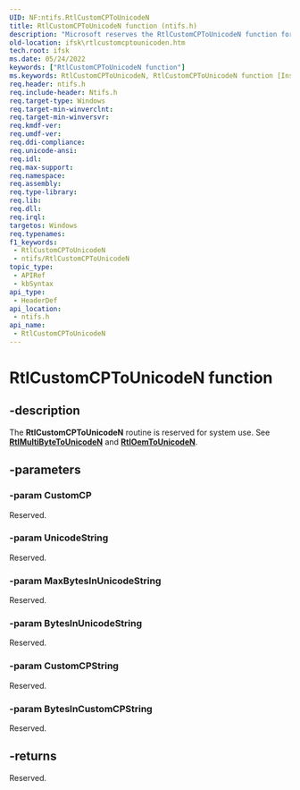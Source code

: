 ```yaml
---
UID: NF:ntifs.RtlCustomCPToUnicodeN
title: RtlCustomCPToUnicodeN function (ntifs.h)
description: "Microsoft reserves the RtlCustomCPToUnicodeN function for internal use only. Don't use this function in your code."
old-location: ifsk\rtlcustomcptounicoden.htm
tech.root: ifsk
ms.date: 05/24/2022
keywords: ["RtlCustomCPToUnicodeN function"]
ms.keywords: RtlCustomCPToUnicodeN, RtlCustomCPToUnicodeN function [Installable File System Drivers], ifsk.rtlcustomcptounicoden, ntifs/RtlCustomCPToUnicodeN, rtlref_9b39575d-4ba4-49fa-9281-2858d3e2631d.xml
req.header: ntifs.h
req.include-header: Ntifs.h
req.target-type: Windows
req.target-min-winverclnt: 
req.target-min-winversvr: 
req.kmdf-ver: 
req.umdf-ver: 
req.ddi-compliance: 
req.unicode-ansi: 
req.idl: 
req.max-support: 
req.namespace: 
req.assembly: 
req.type-library: 
req.lib: 
req.dll: 
req.irql: 
targetos: Windows
req.typenames: 
f1_keywords:
 - RtlCustomCPToUnicodeN
 - ntifs/RtlCustomCPToUnicodeN
topic_type:
 - APIRef
 - kbSyntax
api_type:
 - HeaderDef
api_location:
 - ntifs.h
api_name:
 - RtlCustomCPToUnicodeN
---
```


# RtlCustomCPToUnicodeN function

## -description

The **RtlCustomCPToUnicodeN** routine is reserved for system use. See [**RtlMultiByteToUnicodeN**](nf-ntifs-rtlmultibytetounicoden.md) and [**RtlOemToUnicodeN**](nf-ntifs-rtloemtounicoden.md).

## -parameters

### -param CustomCP

Reserved.

### -param UnicodeString

Reserved.

### -param MaxBytesInUnicodeString

Reserved.

### -param BytesInUnicodeString

Reserved.

### -param CustomCPString

Reserved.

### -param BytesInCustomCPString

Reserved.

## -returns

Reserved.
